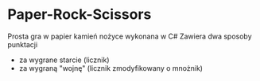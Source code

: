 # Paper-Rock-Scissors
Prosta gra w papier kamień nożyce wykonana w C#
Zawiera dwa sposoby punktacji
- za wygrane starcie (licznik)
- za wygraną "wojnę" (licznik zmodyfikowany o mnożnik)
